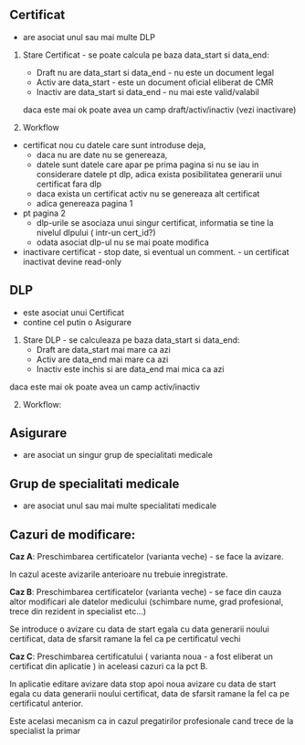 ## Certificat
- are asociat unul sau mai multe DLP

1. Stare Certificat - se poate calcula pe baza data_start si data_end:
    - Draft nu are data_start si data_end - nu este un document legal
    - Activ are data_start - este un document oficial eliberat de CMR
    - Inactiv are data_start si data_end - nu mai este valid/valabil

    daca este mai ok poate avea un camp draft/activ/inactiv (vezi inactivare)

2. Workflow
  - certificat nou cu datele care sunt introduse deja, 
    - daca nu are date nu se genereaza,
    - datele sunt datele care apar pe prima pagina si nu se iau in considerare datele pt dlp, adica exista posibilitatea generarii unui certificat fara dlp
    - daca exista un certificat activ nu se genereaza alt certificat
    - adica genereaza pagina 1
  - pt pagina 2
    - dlp-urile se asociaza unui singur certificat, informatia se tine la nivelul dlpului ( intr-un cert_id?)
    -  odata asociat dlp-ul nu se mai poate modifica
  -  inactivare certificat - stop date, si eventual un comment.
    -  un certificat inactivat devine read-only


## DLP
- este asociat unui Certificat
- contine cel putin o Asigurare

1. Stare DLP - se calculeaza pe baza data_start si data_end:
    - Draft are data_start mai mare ca azi
    - Activ are data_end mai mare ca azi
    - Inactiv este inchis si are data_end mai mica ca azi

daca este mai ok poate avea un camp activ/inactiv

2. Workflow: 

## Asigurare
- are asociat un singur grup de specialitati medicale

## Grup de specialitati medicale

- are asociat unul sau mai multe specialitati medicale

## Cazuri de modificare:

__Caz A__: Preschimbarea certificatelor (varianta veche) - se face la avizare.

In cazul aceste avizarile anterioare nu trebuie inregistrate.


__Caz B__: Preschimbarea certificatelor (varianta veche) - se face din cauza altor modificari ale datelor medicului (schimbare nume, grad profesional, trece din rezident in specialist etc...)

Se introduce o avizare cu data de start egala cu data generarii noului certificat, data de sfarsit ramane la fel ca pe certificatul vechi

__Caz C__: Preschimbarea certificatului ( varianta noua - a fost eliberat un certificat din aplicatie ) in aceleasi cazuri ca la pct B.

In aplicatie editare avizare data stop apoi noua avizare cu data de start egala cu data generarii noului certificat, data de sfarsit ramane la fel ca pe certificatul anterior.

Este acelasi mecanism ca in cazul pregatirilor profesionale cand trece de la specialist la primar
